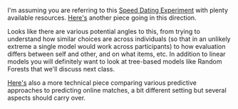 I'm assuming you are referring to this [Speed Dating Experiment](https://www.kaggle.com/annavictoria/speed-dating-experiment) 
with plenty available resources. [Here's](http://faculty.wcas.northwestern.edu/eli-finkel/documents/InPress_TidwellEastwickFinkel_PersonalRelationships_000.pdf) another piece going in this direction.

Looks like there are various potential angles to this, from trying to understand how similar choices are across individuals (so that in an unlikely extreme a single model would work across participants) 
to how evaluation differs between self and other, and on what items, etc. In addition to linear models you will definitely want to look at tree-based models like Random Forests that we'll discuss next class.
 
[Here's](http://citeseerx.ist.psu.edu/viewdoc/download?doi=10.1.1.639.687&rep=rep1&type=pdf) also a more technical piece comparing various predictive approaches to predicting online matches, 
a bit different setting but several aspects should carry over. 